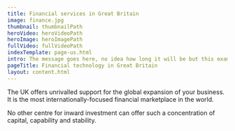 ```yaml
---
title: Financial services in Great Britain
image: finance.jpg
thumbnail: thumbnailPath
heroVideo: heroVideoPath
heroImage: heroImagePath
fullVideo: fullVideoPath
indexTemplate: page-us.html
intro: The message goes here, no idea how long it will be but this example copy is 18 words.
pageTitle: Financial technology in Great Britain
layout: content.html
---
```


The UK offers unrivalled support for the global expansion of your business. It is the most internationally-focused financial marketplace in the world. 

No other centre for inward investment can offer such a concentration of capital, capability and stability.